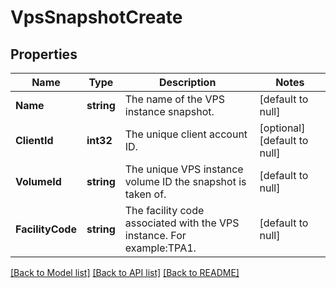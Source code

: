 # VpsSnapshotCreate

## Properties
Name | Type | Description | Notes
------------ | ------------- | ------------- | -------------
**Name** | **string** | The name of the VPS instance snapshot. | [default to null]
**ClientId** | **int32** | The unique client account ID. | [optional] [default to null]
**VolumeId** | **string** | The unique VPS instance volume ID the snapshot is taken of. | [default to null]
**FacilityCode** | **string** | The facility code associated with the VPS instance. For example:TPA1. | [default to null]

[[Back to Model list]](../README.md#documentation-for-models) [[Back to API list]](../README.md#documentation-for-api-endpoints) [[Back to README]](../README.md)


